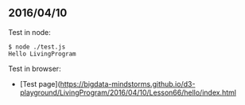## 2016/04/10

Test in node:
```shell
$ node ./test.js
Hello LivingProgram
```
Test in browser:
* [Test page](https://bigdata-mindstorms.github.io/d3-playground/LivingProgram/2016/04/10/Lesson66/hello/index.html
